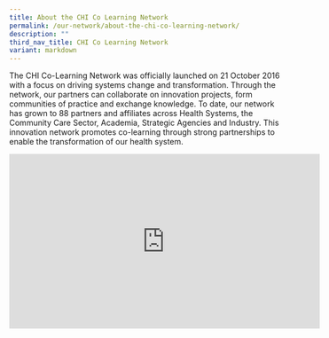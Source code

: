 ```yaml
---
title: About the CHI Co Learning Network
permalink: /our-network/about-the-chi-co-learning-network/
description: ""
third_nav_title: CHI Co Learning Network
variant: markdown
---
```

The CHI Co-Learning Network was officially launched on 21 October 2016 with a focus on driving systems change and transformation. Through the network, our partners can collaborate on innovation projects, form communities of practice and exchange knowledge. To date, our network has grown to 88 partners and affiliates across Health Systems, the Community Care Sector, Academia, Strategic Agencies and Industry. This innovation network promotes co-learning through strong partnerships to enable the transformation of our health system.  

<iframe width="560" height="315" src="https://www.youtube.com/embed/iGjKAr6gy6c" title="YouTube video player" frameborder="0" allow="accelerometer; autoplay; clipboard-write; encrypted-media; gyroscope; picture-in-picture; web-share" allowfullscreen=""></iframe>